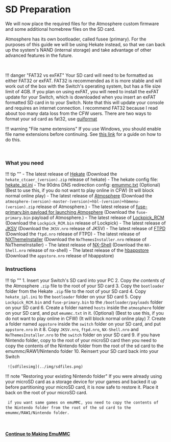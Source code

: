 # SD Preparation

We will now place the required files for the Atmosphere custom firmware and some additional homebrew files on the SD card.

Atmosphere has its own bootloader, called fusee (primary). For the purposes of this guide we will be using Hekate instead, so that we can back up the system's NAND (internal storage) and take advantage of other advanced features in the future.

&nbsp;

!!! danger "FAT32 vs exFAT"
    Your SD card will need to be formatted as either FAT32 or exFAT. FAT32 is recommended as it is more stable and will work out of the box with the Switch's operating system, but has a file size limit of 4GB. If you plan on using exFAT, you will need to install the exFAT update for your Switch, which is downloaded when you insert an exFAT formatted SD card in to your Switch. Note that this will update your console and requires an internet connection.
	I recommend FAT32 because I read about too many data loss from the CFW users.  There are two ways to format your sd card as fat32, use [guiformat](http://ridgecrop.co.uk/index.htm?guiformat.htm)


!!! warning "File name extensions"
    If you use Windows, you should enable file name extensions before continuing. See [this link](../../extras/showing_file_extensions.md) for a guide on how to do this.

&nbsp;

### What you need

!!! tip ""
    - The latest release of <a href="https://github.com/CTCaer/Hekate/releases/" target="_blank">Hekate</a> (Download the `hekate_ctcaer_(version).zip` release of hekate)
    - The hekate config file: <a href="../../../files/emu/hekate_ipl.ini" download>hekate_ipl.ini</a>
    - The 90dns DNS redirection config: <a href="../../../files/emummc.txt" download>emummc.txt</a> (Optional) (Best to use this, if you do not want to play online in CFW) (It will block normal online play)
    - The latest release of <a href="https://github.com/Atmosphere-NX/Atmosphere/releases" target="_blank">Atmosphere</a> (Download the `atmosphere-(version)-master-(version)+hbl-(version)+hbmenu-(version).zip` release of Atmosphere.)
    - The latest release of <a href="https://github.com/Atmosphere-NX/Atmosphere/releases" target="_blank">fuse-primary.bin payload for launching Atmosphere</a> (Download the `fuse-primary.bin` payload of Atmosphere.)
    - The latest release of <a href="https://github.com/shchmue/Lockpick_RCM/releases" target="_blank">Lockpick_RCM</a> (Download the `Lockpick_RCM.bin` release of Lockpick)
    - The latest release of <a href="https://github.com/J-D-K/JKSV/releases" target="_blank">JKSV</a> (Download the `JKSV.nro` release of JKSV)
    - The latest release of <a href="https://github.com/mtheall/ftpd/releases" target="_blank">FTPD</a> (Download the `ftpd.nro` release of FTPD)
    - The latest release of <a href="https://github.com/exelix11/SwitchThemeInjector/releases" target="_blank">NXThemeInstaller</a> (Download the `NxThemesInstaller.nro` release of NxThemeInstaller)
    - The latest release of <a href="https://github.com/joel16/NX-Shell/releases" target="_blank">NX-Shell</a> (Download the `NX-Shell.nro` release of nx-shell)
    - The latest release of the <a href="https://github.com/vgmoose/hb-appstore/releases" target="_blank">hbappstore</a> (Download the `appstore.nro` release of hbappstore)

### Instructions

!!! tip ""
    1. Insert your Switch's SD card into your PC
    2. Copy *the contents of* the Atmosphere `.zip` file to the root of your SD card
    3. Copy the `bootloader` folder from the Hekate `.zip` file to the root of your SD card
    4. Copy `hekate_ipl.ini` to the `bootloader` folder on your SD card
    5. Copy `Lockpick_RCM.bin` and `fuse-primary.bin` to the `/bootloader/payloads` folder on your SD card
    6. Create a folder named `hosts` inside the `atmosphere` folder on your SD card, and put `emummc.txt` in it. (Optional) (Best to use this, if you do not want to play online in CFW) (It will block normal online play)
    7. Create a folder named `appstore` inside the `switch` folder on your SD card, and put `appstore.nro` in it
    8. Copy `JKSV.nro`, `ftpd.nro`, `NX-Shell.nro` and `NxThemesInstaller.nro` to the `switch` folder on your SD card
    9. if you have Nintendo folder, copy to the root of your microSD card then you need to copy the contents of the Nintendo folder from the root of the sd card to the emummc/RAW1/Nintendo folder
    10. Reinsert your SD card back into your Switch

     ![sdfilesimg](../img/sdfiles.png)

!!! note "Restoring your existing Nintendo folder"
     If you were already using your microSD card as a storage device for your games and backed it up before partitioning your microSD card, it is now safe to restore it. Place it back on the root of your microSD card.   
	 
	 if you want same games on emuMMC, you need to copy the contents of the Nintendo folder from the root of the sd card to the emummc/RAW1/Nintendo folder.    

&nbsp;

#### [Continue to Making EmuMMC <i class="fa fa-arrow-circle-right fa-lg"></i>](sending_payload.md)
